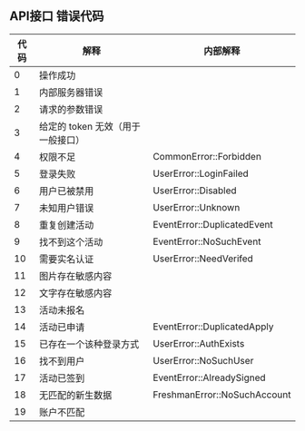 ## API接口 错误代码

| 代码 | 解释                              | 内部解释                     |
| ---- | --------------------------------- | ---------------------------- |
| 0    | 操作成功                          |                              |
| 1    | 内部服务器错误                    |                              |
| 2    | 请求的参数错误                    |                              |
| 3    | 给定的 token 无效（用于一般接口） |                              |
| 4    | 权限不足                          | CommonError::Forbidden       |
| 5    | 登录失败                          | UserError::LoginFailed       |
| 6    | 用户已被禁用                      | UserError::Disabled          |
| 7    | 未知用户错误                      | UserError::Unknown           |
| 8    | 重复创建活动                      | EventError::DuplicatedEvent  |
| 9    | 找不到这个活动                    | EventError::NoSuchEvent      |
| 10   | 需要实名认证                      | UserError::NeedVerifed       |
| 11   | 图片存在敏感内容                  |                              |
| 12   | 文字存在敏感内容                  |                              |
| 13   | 活动未报名                        |                              |
| 14   | 活动已申请                        | EventError::DuplicatedApply  |
| 15   | 已存在一个该种登录方式            | UserError::AuthExists        |
| 16   | 找不到用户                        | UserError::NoSuchUser        |
| 17   | 活动已签到                        | EventError::AlreadySigned    |
| 18   | 无匹配的新生数据                  | FreshmanError::NoSuchAccount |
| 19   | 账户不匹配                        |                              |



